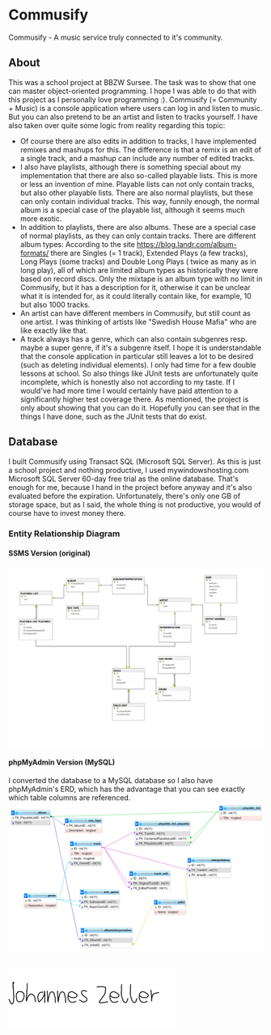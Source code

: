 # Commusify
Commusify - A music service truly connected to it's community.
## About
This was a school project at BBZW Sursee. The task was to show that one can master object-oriented programming. I hope I was able to do that with this project as I personally love programming :). Commusify (= Community + Music) is a console application where users can log in and listen to music. But you can also pretend to be an artist and listen to tracks yourself. I have also taken over quite some logic from reality regarding this topic:
- Of course there are also edits in addition to tracks, I have implemented remixes and mashups for this. The difference is that a remix is an edit of a single track, and a mashup can include any number of edited tracks.
- I also have playlists, although there is something special about my implementation that there are also so-called playable lists. This is more or less an invention of mine. Playable lists can not only contain tracks, but also other playable lists. There are also normal playlists, but these can only contain individual tracks. This way, funnily enough, the normal album is a special case of the playable list, although it seems much more exotic.
- In addition to playlists, there are also albums. These are a special case of normal playlists, as they can only contain tracks. There are different album types: According to the site https://blog.landr.com/album-formats/ there are Singles (= 1 track), Extended Plays (a few tracks), Long Plays (some tracks) and Double Long Plays ( twice as many as in long play), all of which are limited album types as historically they were based on record discs. Only the mixtape is an album type with no limit in Commusify, but it has a description for it, otherwise it can be unclear what it is intended for, as it could literally contain like, for example, 10 but also 1000 tracks.
- An artist can have different members in Commusify, but still count as one artist. I was thinking of artists like "Swedish House Mafia" who are like exactly like that.
- A track always has a genre, which can also contain subgenres resp. maybe a super genre, if it's a subgenre itself.
I hope it is understandable that the console application in particular still leaves a lot to be desired (such as deleting individual elements). I only had time for a few double lessons at school. So also things like JUnit tests are unfortunately quite incomplete, which is honestly also not according to my taste. If I would've had more time I would certainly have paid attention to a significantly higher test coverage there. As mentioned, the project is only about showing that you can do it. Hopefully you can see that in the things I have done, such as the JUnit tests that do exist.
## Database
I built Commusify using Transact SQL (Microsoft SQL Server). As this is just a school project and nothing productive, I used mywindowshosting.com Microsoft SQL Server 60-day free trial as the online database. That's enough for me, because I hand in the project before anyway and it's also evaluated before the expiration. Unfortunately, there's only one GB of storage space, but as I said, the whole thing is not productive, you would of course have to invest money there.
### Entity Relationship Diagram
#### SSMS Version (original)
![SSMS ERD](https://raw.githubusercontent.com/jzelAdmin2006/Commusify/main/SQL/Commusify_SSMSERD.png)
#### phpMyAdmin Version (MySQL)
I converted the database to a MySQL database so I also have phpMyAdmin's ERD, which has the advantage that you can see exactly which table columns are referenced.
![phpMyAdmin ERD](https://raw.githubusercontent.com/jzelAdmin2006/Commusify/main/SQL/Commusify_phpmyadminERD.png)
## 
![My Signature](https://raw.githubusercontent.com/jzelAdmin2006/Commusify/main/Signature.svg)
